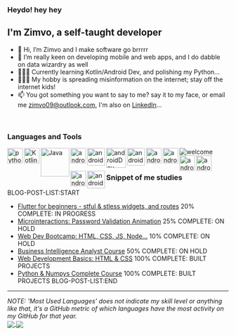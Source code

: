 ### Heydo! hey hey

## I'm Zimvo, a self-taught developer
- 👋 Hi, I’m Zimvo and I make software go brrrrr
- 👀 I’m really keen on developing mobile and web apps, and I do dabble on data wizardry as well
- 👨🏽‍💻️ Currently learning Kotlin/Android Dev, and polishing my Python...
- 🤷🏽‍♂️️ My hobby is spreading misinformation on the internet; stay off the internet kids!
- 📫 You got something you want to say to me? say it to my face, or email me zimvo09@outlook.com, I'm also on [LinkedIn](https://www.linkedin.com/in/zimvomatwa)...
<br/>

### Languages and Tools

<!-- <p align="center"> -->
<img align="center" alt="welcome" src="https://eudaimonia-dev.github.io/expectations.jpg"/>
<!-- </p> -->

<img align="left" alt="python" src="https://cdn.iconscout.com/icon/free/png-64/python-2-226051.png" width="35rem"/>

<img align="left" alt="Kotlin" src="https://cdn.iconscout.com/icon/free/png-64/kotlin-3628881-3030021.png" width="35rem"/> 

<img align="left" alt="Java" src="https://miro.medium.com/max/8642/1*iIXOmGDzrtTJmdwbn7cGMw.png" width="65rem"/>
<!-- https://cdn.iconscout.com/icon/free/png-64/java-58-1174951.png -->

<img align="left" alt="androidDev" src="https://developer.android.com/studio/images/studio-icon-preview.svg" width="35rem">

<!-- <img align="left" alt="androidDev" src="https://www.logo.wine/a/logo/Microsoft_Excel/Microsoft_Excel-Logo.wine.svg" width="70rem"> -->

<!-- <img align="left" alt="androidDev" src="https://www.logo.wine/a/logo/JetBrains/JetBrains-Logo.wine.svg" width="70rem"> -->

<img align="left" alt="androidDev" src="https://cdn.iconscout.com/icon/free/png-64/github-34-225988.png" width="40rem">

<img align="left" alt="androidDev" src="https://cdn.iconscout.com/icon/free/png-64/mysql-3521596-2945040.png" width="45rem">

<img align="left" alt="androidDev" src="https://cdn.iconscout.com/icon/free/png-64/postgresql-226047.png" width="40rem">

<img align="left" alt="androidDev" src="https://cdn.iconscout.com/icon/free/png-64/html-3628838-3030115.png" width="35rem">

<img align="left" alt="androidDev" src="https://cdn.iconscout.com/icon/free/png-64/css-131-722685.png" width="35rem">

<img align="left" alt="androidDev" src="https://cdn.iconscout.com/icon/free/png-64/javascript-1-225993.png" width="35rem">

<img align="left" alt="androidDev" src="https://cdn.iconscout.com/icon/free/png-64/visual-studio-code-3251603-2724650.png" width="35rem">

<img align="left" alt="androidDev" src="https://cdn.iconscout.com/icon/free/png-64/ubuntu-3521777-2945275.png" width="35rem">

<img align="left" alt="androidDev" src="https://cdn.iconscout.com/icon/free/png-64/figma-2296071-1912030.png" width="40rem">

<br/>
<br/>


<!-- --- -->

### Snippet of me studies
BLOG-POST-LIST:START
- [Flutter for beginners - stful & stless widgets, and routes](https://flutter.dev/docs/development/) 20% COMPLETE: IN PROGRESS
- [Microinteractions: Password Validation Animation](https://www.udacity.com/course/developing-android-apps-with-kotlin--ud9012) 25% COMPLETE: ON HOLD
- [Web Dev Bootcamp: HTML, CSS, JS, Node...](https://www.udemy.com/course/the-web-developer-bootcamp/) 10% COMPLETE: ON HOLD
- [Business Intelligence Analyst Course](https://www.udemy.com/course/the-business-intelligence-analyst-course-2018/) 50% COMPLETE: ON HOLD
- [Web Development Basics: HTML & CSS](https://www.udemy.com/course/design-and-develop-a-killer-website-with-html5-and-css3/) 100% COMPLETE: BUILT PROJECTS
- [Python & Numpys Complete Course](https://www.udemy.com/course/complete-python-bootcamp/) 100% COMPLETE: BUILT PROJECTS
BLOG-POST-LIST:END

---

<i>NOTE: 'Most Used Languages' does not indicate my skill level or anything like that, it's a GitHub metric of which languages have the most activity on my GitHub for that year.</i>
<br/>
<a href="https://github.com/zimvomatwa">
  <img align="center" src="https://github-readme-stats.vercel.app/api?username=ZimvoMatwa&show_icons=true&hide_border=true&theme=cobalt" />
</a>
<a href="https://github.com/zimvomatwa">
  <img align="center" src="https://github-readme-stats.vercel.app/api/top-langs/?username=zimvomatwa" />
</a>


<!---
ZimvoMatwa/ZimvoMatwa is a ✨ special ✨ repository because its `README.md` (this file) appears on your GitHub profile.
You can click the Preview link to take a look at your changes.
--->
